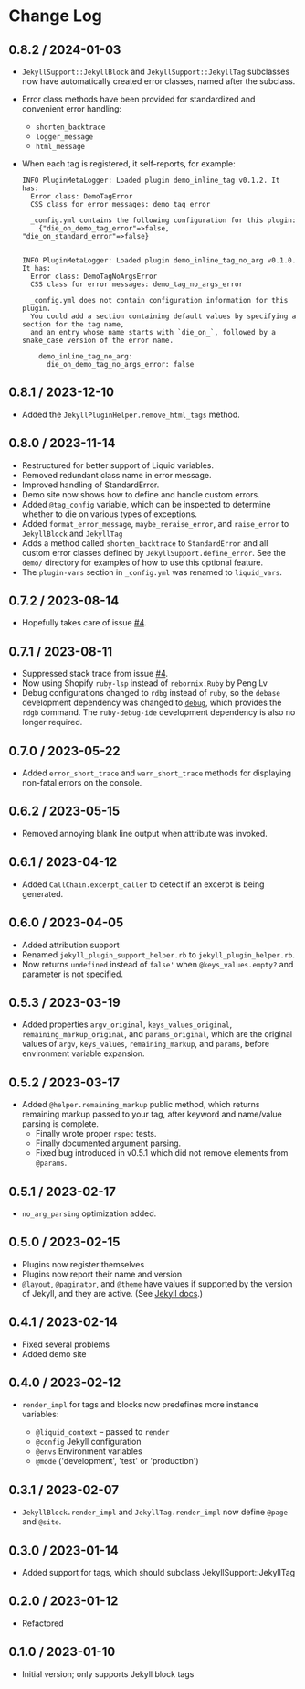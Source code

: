 # Change Log


## 0.8.2 / 2024-01-03

* `JekyllSupport::JekyllBlock` and `JekyllSupport::JekyllTag` subclasses now have automatically created error classes,
  named after the subclass.
* Error class methods have been provided for standardized and convenient error handling:
  * `shorten_backtrace`
  * `logger_message`
  * `html_message`
* When each tag is registered, it self-reports, for example:

  ```text
  INFO PluginMetaLogger: Loaded plugin demo_inline_tag v0.1.2. It has:
    Error class: DemoTagError
    CSS class for error messages: demo_tag_error

    _config.yml contains the following configuration for this plugin:
      {"die_on_demo_tag_error"=>false, "die_on_standard_error"=>false}


  INFO PluginMetaLogger: Loaded plugin demo_inline_tag_no_arg v0.1.0. It has:
    Error class: DemoTagNoArgsError
    CSS class for error messages: demo_tag_no_args_error

    _config.yml does not contain configuration information for this plugin.
    You could add a section containing default values by specifying a section for the tag name,
    and an entry whose name starts with `die_on_`, followed by a snake_case version of the error name.

      demo_inline_tag_no_arg:
        die_on_demo_tag_no_args_error: false
  ```


## 0.8.1 / 2023-12-10

* Added the `JekyllPluginHelper.remove_html_tags` method.


## 0.8.0 / 2023-11-14

* Restructured for better support of Liquid variables.
* Removed redundant class name in error message.
* Improved handling of StandardError.
* Demo site now shows how to define and handle custom errors.
* Added `@tag_config` variable, which can be inspected to determine whether to die on various types of exceptions.
* Added `format_error_message`, `maybe_reraise_error`, and `raise_error` to `JekyllBlock` and `JekyllTag`
* Adds a method called `shorten_backtrace` to `StandardError` and all custom error
  classes defined by `JekyllSupport.define_error`.
  See the `demo/` directory for examples of how to use this optional feature.
* The `plugin-vars` section in `_config.yml` was renamed to `liquid_vars`.


## 0.7.2 / 2023-08-14

* Hopefully takes care of issue [#4](../../issues/4).


## 0.7.1 / 2023-08-11

* Suppressed stack trace from issue [#4](../../issues/4).
* Now using Shopify `ruby-lsp` instead of `rebornix.Ruby` by Peng Lv
* Debug configurations changed to `rdbg` instead of `ruby`, so the `debase` development dependency was changed to
  [`debug`](https://marketplace.visualstudio.com/items?itemName=KoichiSasada.vscode-rdbg),
  which provides the `rdgb` command.
  The `ruby-debug-ide` development dependency is also no longer required.


## 0.7.0 / 2023-05-22

* Added `error_short_trace` and `warn_short_trace` methods for displaying non-fatal errors on the console.

## 0.6.2 / 2023-05-15

* Removed annoying blank line output when attribute was invoked.

## 0.6.1 / 2023-04-12

* Added `CallChain.excerpt_caller` to detect if an excerpt is being generated.


## 0.6.0 / 2023-04-05

* Added attribution support
* Renamed `jekyll_plugin_support_helper.rb` to `jekyll_plugin_helper.rb`.
* Now returns `undefined` instead of `false'` when `@keys_values.empty?`
  and parameter is not specified.


## 0.5.3 / 2023-03-19

* Added properties `argv_original`, `keys_values_original`, `remaining_markup_original`,
    and `params_original`, which are the original values of `argv`, `keys_values`,
    `remaining_markup`, and `params`, before environment variable expansion.


## 0.5.2 / 2023-03-17

* Added `@helper.remaining_markup` public method, which returns remaining markup passed to your tag,
  after keyword and name/value parsing is complete.
  * Finally wrote proper `rspec` tests.
  * Finally documented argument parsing.
  * Fixed bug introduced in v0.5.1 which did not remove elements from `@params`.


## 0.5.1 / 2023-02-17

* `no_arg_parsing` optimization added.


## 0.5.0 / 2023-02-15

* Plugins now register themselves
* Plugins now report their name and version
* `@layout`, `@paginator`, and `@theme` have values if supported by the version of Jekyll, and they are active.
  (See [Jekyll docs](https://jekyllrb.com/docs/variables/).)


## 0.4.1 / 2023-02-14

* Fixed several problems
* Added demo site


## 0.4.0 / 2023-02-12

* `render_impl` for tags and blocks now predefines more instance variables:

  * `@liquid_context` &ndash; passed to `render`
  * `@config` Jekyll configuration
  * `@envs` Environment variables
  * `@mode` ('development', 'test' or 'production')


## 0.3.1 / 2023-02-07

* `JekyllBlock.render_impl` and `JekyllTag.render_impl` now define `@page` and `@site`.


## 0.3.0 / 2023-01-14

* Added support for tags, which should subclass JekyllSupport::JekyllTag


## 0.2.0 / 2023-01-12

* Refactored


## 0.1.0 / 2023-01-10

* Initial version; only supports Jekyll block tags
